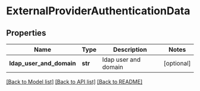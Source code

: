 # ExternalProviderAuthenticationData

## Properties
Name | Type | Description | Notes
------------ | ------------- | ------------- | -------------
**ldap_user_and_domain** | **str** | ldap user and domain | [optional] 

[[Back to Model list]](../README.md#documentation-for-models) [[Back to API list]](../README.md#documentation-for-api-endpoints) [[Back to README]](../README.md)


